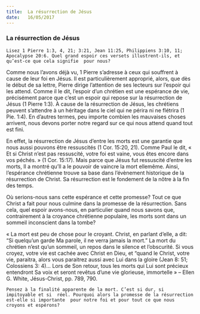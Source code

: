 ```yaml
---
title:  La résurrection de Jésus
date:   16/05/2017
---
```


### La résurrection de Jésus

`Lisez 1 Pierre 1:3, 4, 21; 3:21, Jean 11:25, Philippiens 3:10, 11; Apocalypse 20:6. Quel grand espoir ces versets illustrent-ils, et qu’est-ce que cela signifie  pour nous?`

Comme nous l’avons déjà vu, 1 Pierre s’adresse à ceux qui souffrent à cause  de leur foi en Jésus. Il est particulièrement approprié, alors, que dès le début  de sa lettre, Pierre dirige l’attention de ses lecteurs sur l’espoir qui les attend.  Comme il le dit, l’espoir d’un chrétien est une espérance de vie, précisément  parce que c’est un espoir qui repose sur la résurrection de Jésus (1 Pierre 1:3).  À cause de la résurrection de Jésus, les chrétiens peuvent s’attendre à un  héritage dans le ciel qui ne périra ni ne flétrira (1 Pie. 1:4). En d’autres  termes, peu importe combien les mauvaises choses arrivent, nous devons  porter notre regard sur ce qui nous attend quand tout est fini. 

En effet, la résurrection de Jésus d’entre les morts est une garantie que nous  aussi pouvons être ressuscités (1 Cor. 15:20, 21). Comme Paul le dit, « Et si  Christ n’est pas ressuscité, votre foi est vaine, vous êtes encore dans vos  péchés. » (1 Cor. 15:17). Mais parce que Jésus fut ressuscité d’entre les morts,  Il a montré qu’Il a le pouvoir de vaincre la mort ellemême. Ainsi, l’espérance  chrétienne trouve sa base dans l’évènement historique de la résurrection de  Christ. Sa résurrection est le fondement de la nôtre à la fin des temps. 

Où serions-nous sans cette espérance et cette promesse? Tout ce que Christ a  fait pour nous culmine dans la promesse de la résurrection. Sans cela, quel  espoir avons-nous, en particulier quand nous savons que, contrairement à la  croyance chrétienne populaire, les morts sont dans un sommeil inconscient  dans la tombe? 

« La mort est peu de chose pour le croyant. Christ, en parlant d’elle, a dit: “Si  quelqu’un garde Ma parole, il ne verra jamais la mort.” La mort du chrétien  n’est qu’un sommeil, un repos dans le silence et l’obscurité. Si vous croyez,  votre vie est cachée avec Christ en Dieu, et “quand le Christ, votre vie,  paraitra, alors vous paraitrez aussi avec Lui dans la gloire (Jean 8: 51;  Colossiens 3: 4)… Lors de Son retour, tous les morts qui Lui sont précieux  entendront Sa voix et seront revêtus d’une vie glorieuse, immortelle » –   Ellen G. White, Jésus-Christ, pp. 789, 790.

`Pensez à la finalité apparente de la mort. C’est si dur, si impitoyable et si  réel. Pourquoi alors la promesse de la résurrection est-elle si importante  pour notre foi et pour tout ce que nous croyons et espérons?`